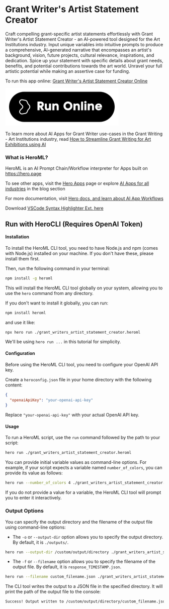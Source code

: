 # Grant Writer's Artist Statement Creator

Craft compelling grant-specific artist statements effortlessly with Grant Writer's Artist Statement Creator - an AI-powered tool designed for the Art Institutions industry. Input unique variables into intuitive prompts to produce a comprehensive, AI-generated narrative that encompasses an artist's background, vision, future projects, cultural relevance, inspirations, and dedication. Spice up your statement with specific details about grant needs, benefits, and potential contributions towards the art world. Unravel your full artistic potential while making an assertive case for funding.

To run this app online: [Grant Writer's Artist Statement Creator Online](https://hero.page/app/grant-writer's-artist-statement-creator-ai-powered-grant-specific-artist-statements/tUHtbmGzVKeH2MdwPL3i)

[![Run Grant Writer's Artist Statement Creator Online](/assets/run.svg)](https://hero.page/app/grant-writer's-artist-statement-creator-ai-powered-grant-specific-artist-statements/tUHtbmGzVKeH2MdwPL3i)

To learn more about AI Apps for Grant Writer use-cases in the Grant Writing - Art Institutions industry, read [How to Streamline Grant Writing for Art Exhibitions using AI](https://hero.page/blog/ai/grant-writing-art-institutions/how-to-streamline-grant-writing-for-art-exhibitions-using-ai/170905)

### What is HeroML?
HeroML is an AI Prompt Chain/Workflow interpreter for Apps built on https://hero.page 

To see other apps, visit the [Hero Apps](https://hero.page/apps) page or explore [AI Apps for all industries](https://hero.page/blog) in the blog section

For more documentation, visit [Hero docs, and learn about AI App Workflows](https://hero.page/tutorials/introduction-to-heroml)

Download [VSCode Syntax Highlighter Ext. here](https://marketplace.visualstudio.com/items?itemName=hero-page.heroml)

## Run with HeroCLI (Requires OpenAI Token)

#### Installation

To install the HeroML CLI tool, you need to have Node.js and npm (comes with Node.js) installed on your machine. If you don't have these, please install them first. 

Then, run the following command in your terminal:

```bash
npm install -g heroml
```

This will install the HeroML CLI tool globally on your system, allowing you to use the `hero` command from any directory.

If you don't want to install it globally, you can run:

```bash
npm install heroml
```

and use it like:

```bash
npx hero run ./grant_writers_artist_statement_creator.heroml
```

We'll be using `hero run ...` in this tutorial for simplicity.

#### Configuration

Before using the HeroML CLI tool, you need to configure your OpenAI API key. 

Create a `heroconfig.json` file in your home directory with the following content:

```json
{
  "openaiApiKey": "your-openai-api-key"
}
```

Replace `"your-openai-api-key"` with your actual OpenAI API key.

#### Usage

To run a HeroML script, use the `run` command followed by the path to your script:

```bash
hero run ./grant_writers_artist_statement_creator.heroml
```

You can provide initial variable values as command-line options. For example, if your script expects a variable named `number_of_colors`, you can provide its value as follows:

```bash
hero run --number_of_colors 4 ./grant_writers_artist_statement_creator.heroml
```

If you do not provide a value for a variable, the HeroML CLI tool will prompt you to enter it interactively.

### Output Options

You can specify the output directory and the filename of the output file using command-line options:

- The `-o` or `--output-dir` option allows you to specify the output directory. By default, it is `./outputs/`.

```bash
hero run --output-dir /custom/output/directory ./grant_writers_artist_statement_creator.heroml
```

- The `-f` or `--filename` option allows you to specify the filename of the output file. By default, it is `response_TIMESTAMP.json`.

```bash
hero run --filename custom_filename.json ./grant_writers_artist_statement_creator.heroml
```

The CLI tool writes the output to a JSON file in the specified directory. It will print the path of the output file to the console:

```bash
Success! Output written to /custom/output/directory/custom_filename.json
```

